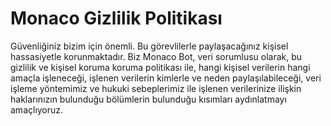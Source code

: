 # Monaco Gizlilik Politikası

Güvenliğiniz bizim için önemli. Bu görevlilerle paylaşacağınız kişisel hassasiyetle korunmaktadır.
Biz Monaco Bot, veri sorumlusu olarak, bu gizlilik ve kişisel koruma koruma politikası ile, hangi kişisel verilerin hangi amaçla işleneceği, işlenen verilerin kimlerle ve neden paylaşılabileceği, veri işleme yöntemimiz ve hukuki sebeplerimiz ile işlenen verilerinize ilişkin haklarınızın bulunduğu bölümlerin bulunduğu kısımları aydınlatmayı amaçlıyoruz.
